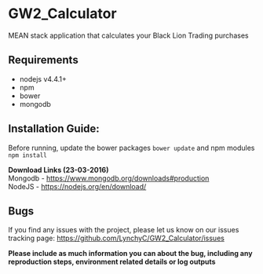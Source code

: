 # GW2_Calculator
MEAN stack application that calculates your Black Lion Trading purchases

## Requirements
* nodejs v4.4.1+
* npm
* bower
* mongodb

## Installation Guide:
Before running, update the bower packages `bower update` and npm modules `npm install`

**Download Links (23-03-2016)**  
Mongodb - https://www.mongodb.org/downloads#production   
NodeJS - https://nodejs.org/en/download/   

## Bugs
If you find any issues with the project, please let us know on our issues tracking page:
https://github.com/LynchyC/GW2_Calculator/issues

**Please include as much information you can about the bug, including any reproduction steps, environment related details or log outputs**